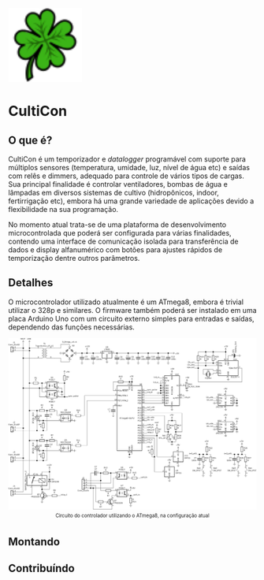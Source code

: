 <img src="doc/cloverfourleaf.svg" width="150">

# CultiCon

## O que é?

CultiCon é um temporizador e _datalogger_ programável com suporte para múltiplos sensores (temperatura, umidade, luz, nível de água etc) e saídas com relês e dimmers, adequado para controle de vários tipos de cargas. Sua principal finalidade é controlar ventiladores, bombas de água e lâmpadas em diversos sistemas de cultivo (hidropônicos, indoor, fertirrigação etc), embora há uma grande variedade de aplicações devido a flexibilidade na sua programação.

No momento atual trata-se de uma plataforma de desenvolvimento microcontrolada que poderá ser configurada para várias finalidades, contendo uma interface de comunicação isolada para transferência de dados e display alfanumérico com botões para ajustes rápidos de temporização dentre outros parâmetros.

## Detalhes

O microcontrolador utilizado atualmente é um ATmega8, embora é trivial utilizar o 328p e similares. O firmware também poderá ser instalado em uma placa Arduino Uno com um circuito externo simples para entradas e saídas, dependendo das funções necessárias.

<p align="center">
<img src="doc/schem.svg" width="600"><br>
<sub><sup>Circuito do controlador utilizando o ATmega8, na configuração atual</sub></sup>
</p>

## Montando

## Contribuíndo
